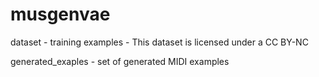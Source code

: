 # musgenvae

dataset - training examples - This dataset is licensed under a CC BY-NC

generated_exaples - set of generated MIDI examples
